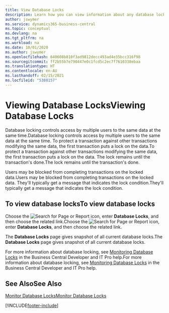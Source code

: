 ```yaml
---
title: View Database Locks
description: Learn how you can view information about any database locks right from the client interface in Business Central.
author: jswymer
ms.service: dynamics365-business-central
ms.topic: conceptual
ms.devlang: na
ms.tgt_pltfrm: na
ms.workload: na
ms.date: 10/01/2020
ms.author: jswymer
ms.openlocfilehash: 640608b810f3ad9812decc493ad4e35bcc316f98
ms.sourcegitcommit: ff2b55b7e790447e0c1fcd5c2ec7f7610338ebaa
ms.translationtype: HT
ms.contentlocale: en-AU
ms.lasthandoff: 02/15/2021
ms.locfileid: "5388157"
---
```

# <a name="viewing-database-locks"></a><span data-ttu-id="9df90-103">Viewing Database Locks</span><span class="sxs-lookup"><span data-stu-id="9df90-103">Viewing Database Locks</span></span>

<span data-ttu-id="9df90-104">Database locking controls access by multiple users to the same data at the same time.</span><span class="sxs-lookup"><span data-stu-id="9df90-104">Database locking controls access by multiple users to the same data at the same time.</span></span> <span data-ttu-id="9df90-105">To protect a transaction against other transactions modifying the same data, the first transaction puts a lock on the data.</span><span class="sxs-lookup"><span data-stu-id="9df90-105">To protect a transaction against other transactions modifying the same data, the first transaction puts a lock on the data.</span></span> <span data-ttu-id="9df90-106">The lock remains until the transaction's done.</span><span class="sxs-lookup"><span data-stu-id="9df90-106">The lock remains until the transaction's done.</span></span>

<span data-ttu-id="9df90-107">Users may be blocked from completing transactions on the locked data.</span><span class="sxs-lookup"><span data-stu-id="9df90-107">Users may be blocked from completing transactions on the locked data.</span></span> <span data-ttu-id="9df90-108">They'll typically get a message that indicates the lock condition.</span><span class="sxs-lookup"><span data-stu-id="9df90-108">They'll typically get a message that indicates the lock condition.</span></span>

## <a name="to-view-database-locks"></a><span data-ttu-id="9df90-109">To view database locks</span><span class="sxs-lookup"><span data-stu-id="9df90-109">To view database locks</span></span>

<span data-ttu-id="9df90-110">Choose the ![Search for Page or Report](media/ui-search/search_small.png "Search for Page or Report icon") icon, enter **Database Locks**, and then choose the related link.</span><span class="sxs-lookup"><span data-stu-id="9df90-110">Choose the ![Search for Page or Report](media/ui-search/search_small.png "Search for Page or Report icon") icon, enter **Database Locks**, and then choose the related link.</span></span>

<span data-ttu-id="9df90-111">The **Database Locks** page gives snapshot of all current database locks.</span><span class="sxs-lookup"><span data-stu-id="9df90-111">The **Database Locks** page gives snapshot of all current database locks.</span></span>

<span data-ttu-id="9df90-112">For more information about database locking, see [Monitoring Database Locks](/dynamics365/business-central/dev-itpro/administration/monitor-database-locks) in the Business Central Developer and IT Pro help.</span><span class="sxs-lookup"><span data-stu-id="9df90-112">For more information about database locking, see [Monitoring Database Locks](/dynamics365/business-central/dev-itpro/administration/monitor-database-locks) in the Business Central Developer and IT Pro help.</span></span>

## <a name="see-also"></a><span data-ttu-id="9df90-113">See Also</span><span class="sxs-lookup"><span data-stu-id="9df90-113">See Also</span></span>

[<span data-ttu-id="9df90-114">Monitor Database Locks</span><span class="sxs-lookup"><span data-stu-id="9df90-114">Monitor Database Locks</span></span>](/dynamics365/business-central/dev-itpro/administration/monitor-database-locks) 


[!INCLUDE[footer-include](includes/footer-banner.md)]